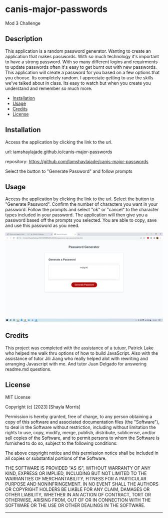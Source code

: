 # canis-major-passwords
Mod 3 Challenge

## Description
This application is a random password generator.
Wanting to create an application that makes passwords.
With so much technology it's important to have a strong password. With so many different logins and requirments to update passwords often
it's easy to get burnt out with new passwords. 
This application will create a password for you based on a few options that you choose. Its completely random.
I appreciate getting to use the skills we've talked about in class. Its easy to watch but when you create you understand
and remember so much more. 


- [Installation](#installation)
- [Usage](#usage)
- [Credits](#credits)
- [License](#license)

## Installation

Access the application by clicking the link to the url. 

url: iamshaylajade.github.io/canis-major-passwords 

repository: https://github.com/Iamshaylajade/canis-major-passwords

Select the button to "Generate Password" and follow prompts

## Usage

Access the application by clicking the link to the url. 
Select the button to "Generate Password".
Confirm the number of characters you want in your password.
Follow the prompts and select "ok" or "cancel" to the character types included in your password.
The application will then give you a password based off the prompts you selected. 
You are able to copy, save and use this password as you need. 

<img src="./assets/images/Screenshot (5).png" alt="image">


## Credits
This project was completed with the assistance of a tutuor, Patrick Lake who helped me walk thru options of how to build JavaScript.
Also with the assistance of tutor Jili Jiang who really helped alot with rewriting and arranging Javascript with me. And tutor Juan Delgado for answering readme.md questions. 

## License

MIT License

Copyright (c) [2023] [Shayla Morris]

Permission is hereby granted, free of charge, to any person obtaining a copy
of this software and associated documentation files (the "Software"), to deal
in the Software without restriction, including without limitation the rights
to use, copy, modify, merge, publish, distribute, sublicense, and/or sell
copies of the Software, and to permit persons to whom the Software is
furnished to do so, subject to the following conditions:

The above copyright notice and this permission notice shall be included in all
copies or substantial portions of the Software.

THE SOFTWARE IS PROVIDED "AS IS", WITHOUT WARRANTY OF ANY KIND, EXPRESS OR
IMPLIED, INCLUDING BUT NOT LIMITED TO THE WARRANTIES OF MERCHANTABILITY,
FITNESS FOR A PARTICULAR PURPOSE AND NONINFRINGEMENT. IN NO EVENT SHALL THE
AUTHORS OR COPYRIGHT HOLDERS BE LIABLE FOR ANY CLAIM, DAMAGES OR OTHER
LIABILITY, WHETHER IN AN ACTION OF CONTRACT, TORT OR OTHERWISE, ARISING FROM,
OUT OF OR IN CONNECTION WITH THE SOFTWARE OR THE USE OR OTHER DEALINGS IN THE
SOFTWARE.

---

